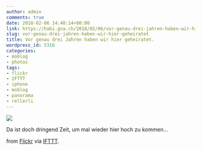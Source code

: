 ```yaml
---
author: admin
comments: true
date: 2018-02-06 14:48:14+00:00
link: https://habi.gna.ch/2018/02/06/vor-genau-drei-jahren-haben-wir-hier-geheiratet/
slug: vor-genau-drei-jahren-haben-wir-hier-geheiratet
title: Vor genau drei Jahren haben wir hier geheiratet.
wordpress_id: 5316
categories:
- moblog
- photos
tags:
- flickr
- IFTTT
- iphone
- moblog
- panorama
- rellerli
---
```


![](https://static.flickr.com/5/4695/28334005389_8df21c96db_b.jpg)

Da ist doch dringend Zeit, um mal wieder hier hoch zu kommen...

from [Flickr](https://flic.kr/p/KaMbEi) via [IFTTT](https://ifttt.com/?ref=da&site=wordpress).
